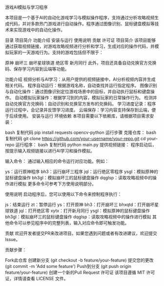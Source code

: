 游戏AI模拟与学习程序

本项目是一个基于AI的自动化游戏学习与模拟操作程序，支持通过分析攻略视频生成代码，并对多款热门游戏进行自动操作。程序通过图像识别、鼠标键盘模拟等技术来实现游戏中的自动化操作。

目录
项目简介
功能介绍
安装与运行
使用说明
贡献
许可证
项目简介
该项目能够通过获取视频链接，对游戏攻略视频进行分析和学习，生成对应的操作代码，并模拟玩家的一天游戏行为。支持的游戏包括但不限于：

原神
崩坏三
崩坏星球铁道
绝区零
新月同行
此外，项目还具备自动兑换官方兑换码、保存学习内容到云端等功能。

功能介绍
视频分析与AI学习：从用户提供的视频链接中，AI分析视频内容并生成相关代码。
程序自动运行：根据游戏名称，自动查找并运行指定程序。
图像识别与自动化操作：通过图像识别定位游戏场景中的目标，并自动执行鼠标和键盘操作。
自动模拟玩家操作：根据学习到的内容，模拟玩家的日常操作行为。
检测并自动兑换官方兑换码：自动识别和兑换官方发布的兑换码。
学习进度记录：程序运行过程中，会记录并反馈学习进度。
云端保存：学习内容支持保存到云端，便于后续使用。
安装与运行
环境依赖
本项目需要以下依赖库，请根据项目需求安装：

bash
复制代码
pip install requests opencv-python
运行步骤
克隆仓库：
bash
复制代码
git clone https://github.com/your-username/your-repo.git
cd your-repo
运行程序：
bash
复制代码
python main.py
提供视频链接：
程序启动后，按提示输入视频链接以进行AI学习和操作模拟。

输入命令：
通过输入相应的命令运行对应功能。例如：

ys：运行原神程序
bh3：运行崩坏三程序
jql：运行绝区零程序
ysgl：模拟原神的鼠标键盘操作
bh3gl：模拟崩坏三的鼠标键盘操作
dqglsp：读取攻略视频中的操作进行模拟
更多命令可参考下方使用说明部分。

使用说明
启动程序后，您可以使用以下命令来控制程序执行：

js：结束运行
zt：暂停运行
ys：打开原神
bh3：打开崩坏三
bhxqtd：打开崩坏星球铁道
jql：打开绝区零
xytx：打开新月同行
ysgl：模拟原神的鼠标键盘操作
bh3gl：模拟崩坏三的鼠标键盘操作
dqglsp：读取攻略视频中的操作进行模拟
其他命令可以参见程序中的完整列表，输入对应命令即可触发功能。

贡献
欢迎开发者提交PR来改进项目。如果您遇到问题或者有改进建议，欢迎提交Issue。

贡献步骤：

Fork此仓库
创建新分支 (git checkout -b feature/your-feature)
提交您的更改 (git commit -m 'Add some feature')
Push到分支 (git push origin feature/your-feature)
创建一个新的Pull Request
许可证
该项目遵循 MIT 许可证，详情请查看 LICENSE 文件。
